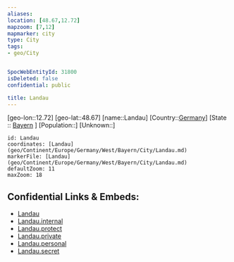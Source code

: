 ```yaml
---
aliases: 
location: [48.67,12.72]
mapzoom: [7,12] 
mapmarker: city 
type: City
tags:
- geo/City


SpocWebEntityId: 31800
isDeleted: false
confidential: public

title: Landau
---
```

[geo-lon::12.72]
[geo-lat::48.67]
[name::Landau]
[Country::[Germany](geo/Continent/Europe/Germany.md)]
[State :: [Bayern](geo/Continent/Europe/Germany/West/Bayern.md) ]
[Population::]
[Unknown::]


```leaflet
id: Landau
coordinates: [Landau](geo/Continent/Europe/Germany/West/Bayern/City/Landau.md)
markerFile: [Landau](geo/Continent/Europe/Germany/West/Bayern/City/Landau.md)
defaultZoom: 11 
maxZoom: 18
```


## Confidential Links & Embeds: 
- [Landau](../../../../../../../../_public/geo/Continent/Europe/Germany/West/Bayern/City/Landau.md) 
- [Landau.internal](../../../../../../../../_internal/geo/Continent/Europe/Germany/West/Bayern/City/Landau.internal.md) 
- [Landau.protect](../../../../../../../../_protect/geo/Continent/Europe/Germany/West/Bayern/City/Landau.protect.md) 
- [Landau.private](../../../../../../../../_private/geo/Continent/Europe/Germany/West/Bayern/City/Landau.private.md) 
- [Landau.personal](../../../../../../../../_personal/geo/Continent/Europe/Germany/West/Bayern/City/Landau.personal.md) 
- [Landau.secret](../../../../../../../../_secret/geo/Continent/Europe/Germany/West/Bayern/City/Landau.secret.md) 
